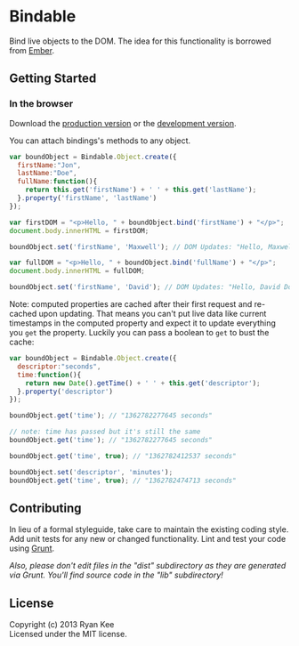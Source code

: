 # Bindable

Bind live objects to the DOM. The idea for this functionality is borrowed from
[Ember](https://github.com/emberjs/ember.js).

## Getting Started

### In the browser
Download the [production version][min] or the [development version][max].

[min]: https://raw.github.com/ryankee/bindable/master/dist/bindable.min.js
[max]: https://raw.github.com/ryankee/bindable/master/dist/bindable.js

You can attach bindings's methods to any object.

```javascript
var boundObject = Bindable.Object.create({
  firstName:"Jon",
  lastName:"Doe",
  fullName:function(){
    return this.get('firstName') + ' ' + this.get('lastName');
  }.property('firstName', 'lastName')
});

var firstDOM = "<p>Hello, " + boundObject.bind('firstName') + "</p>";
document.body.innerHTML = firstDOM;

boundObject.set('firstName', 'Maxwell'); // DOM Updates: "Hello, Maxwell Doe"

var fullDOM = "<p>Hello, " + boundObject.bind('fullName') + "</p>";
document.body.innerHTML = fullDOM;

boundObject.set('firstName', 'David'); // DOM Updates: "Hello, David Doe"
```

Note: computed properties are cached after their first request and re-cached
upon updating. That means you can't put live data like current timestamps in the
computed property and expect it to update everything you `get` the property.
Luckily you can pass a boolean to `get` to bust the cache:

```javascript
var boundObject = Bindable.Object.create({
  descriptor:"seconds",
  time:function(){
    return new Date().getTime() + ' ' + this.get('descriptor');
  }.property('descriptor')
});

boundObject.get('time'); // "1362782277645 seconds"

// note: time has passed but it's still the same
boundObject.get('time'); // "1362782277645 seconds"

boundObject.get('time', true); // "1362782412537 seconds"

boundObject.set('descriptor', 'minutes');
boundObject.get('time', true); // "1362782474713 seconds"
```

## Contributing
In lieu of a formal styleguide, take care to maintain the existing coding style. Add unit tests for any new or changed functionality. Lint and test your code using [Grunt](http://gruntjs.com/).

_Also, please don't edit files in the "dist" subdirectory as they are generated via Grunt. You'll find source code in the "lib" subdirectory!_

## License
Copyright (c) 2013 Ryan Kee  
Licensed under the MIT license.
